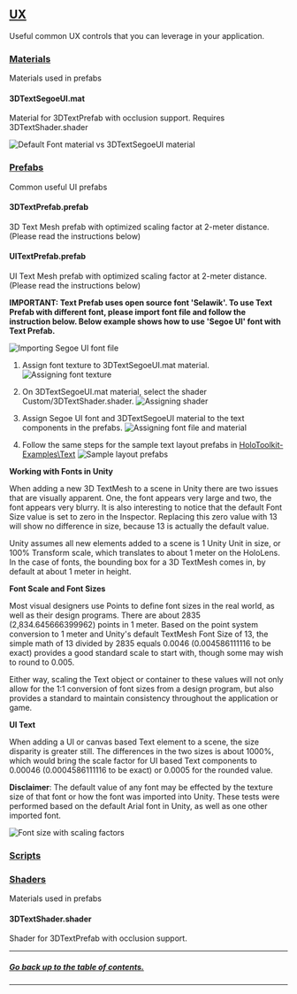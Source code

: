 ## [UX]()

Useful common UX controls that you can leverage in your application.

### [Materials](Materials)

Materials used in prefabs

#### 3DTextSegoeUI.mat

Material for 3DTextPrefab with occlusion support. Requires 3DTextShader.shader

![Default Font material vs 3DTextSegoeUI material](../../../External/ReadMeImages/TextPrefabInstructions06.png)

### [Prefabs](Prefabs)

Common useful UI prefabs 

#### 3DTextPrefab.prefab

3D Text Mesh prefab with optimized scaling factor at 2-meter distance. (Please read the instructions below)

#### UITextPrefab.prefab

UI Text Mesh prefab with optimized scaling factor at 2-meter distance. (Please read the instructions below)

**IMPORTANT: Text Prefab uses open source font 'Selawik'. To use Text Prefab with different font, please import font file and follow the instruction below. Below example shows how to use 'Segoe UI' font with Text Prefab.**

![Importing Segoe UI font file](../../../External/ReadMeImages/TextPrefabInstructions01.png)

1. Assign font texture to 3DTextSegoeUI.mat material. 
![Assigning font texture](External/ReadMeImages/TextPrefabInstructions02.png)

2. On 3DTextSegoeUI.mat material, select the shader Custom/3DTextShader.shader. 
![Assigning shader](../../../External/ReadMeImages/TextPrefabInstructions03.png)

3. Assign Segoe UI font and 3DTextSegoeUI material to the text components in the prefabs.
![Assigning font file and material](../../../External/ReadMeImages/TextPrefabInstructions04.png)

4. Follow the same steps for the sample text layout prefabs in [HoloToolkit-Examples\Text](../../HoloToolkit-Examples/UX/Prefabs)
![Sample layout prefabs](../../../External/ReadMeImages/TextPrefabInstructions05.png)

**Working with Fonts in Unity**

When adding a new 3D TextMesh to a scene in Unity there are two issues that are visually apparent. One, the font appears very large and two, the font appears very blurry. It is also interesting to notice that the default Font Size value is set to zero in the Inspector. Replacing this zero value with 13 will show no difference in size, because 13 is actually the default value.

Unity assumes all new elements added to a scene is 1 Unity Unit in size, or 100%  Transform scale, which translates to about 1 meter on the HoloLens. In the case of fonts, the bounding box for a 3D TextMesh comes in, by default at about 1 meter in height.

**Font Scale and Font Sizes**

Most visual designers use Points to define font sizes in the real world, as well as their design programs. There are about 2835 (2,834.645666399962) points in 1 meter. Based on the point system conversion to 1 meter and Unity's default TextMesh Font Size of 13, the simple math of 13 divided by 2835 equals 0.0046 (0.004586111116 to be exact) provides a good standard scale to start with, though some may wish to round to 0.005.

Either way, scaling the Text object or container to these values will not only allow for the 1:1 conversion of font sizes from a design program, but also provides a standard to maintain consistency throughout the application or game.

**UI Text**

When adding a UI or canvas based Text element to a scene, the size disparity is greater still. The differences in the two sizes is about 1000%, which would bring the scale factor for UI based Text components to 0.00046 (0.0004586111116 to be exact) or 0.0005 for the rounded value.
 
**Disclaimer**: The default value of any font may be effected by the texture size of that font or how the font was imported into Unity. These tests were performed based on the default Arial font in Unity, as well as one other imported font.

![Font size with scaling factors](../../../External/ReadMeImages/TextPrefabInstructions07.png)

### [Scripts](Scripts)



### [Shaders](Shaders)

Materials used in prefabs

#### 3DTextShader.shader

Shader for 3DTextPrefab with occlusion support.

---
##### [Go back up to the table of contents.](../../../README.md)
---
